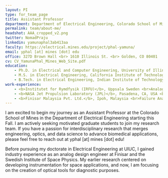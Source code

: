 ```yaml
---
layout: PI
type: for_team_page
title: Assistant Professor
department: Department of Electrical Engineering, Colorado School of Mines
permalink: team/about-me/
headshot: AAA_cropped_v2.png
twitter: NomadPraju
linkedin: yamunaphal3ab413aa
faculty: https://electrical.mines.edu/project/phal-yamuna/
email: yphal [at] mines [dot] edu
office: 327D Brown Hall <br> 1610 Illinois St. <br> Golden, CO 80401
cv: CV_YamunaPhal_Mines_Web_Site.pdf
education:
    - Ph.D. in Electrical and Computer Engineering, University of Illinois at Urbana-Champaign
    - M.S. in Electrical Engineering, California Institute of Technology
    - B.Tech. in Electrical Engineering, Indian Institute of Technology Roorkee
work-experience:
    - <b>Institutet for Rymdfysik (IRFU)</b>, Uppsala Sweden <br>Analog Research Design & EMC Engineer
    - <b>NASA Jet Propulsion Laboratory (JPL)</b>, Pasadena, CA, USA <br>Graduate Fellow, Water and Carbon Cycles Group
    - <b>Finisar Malaysia Pvt. Ltd.</b>, Ipoh, Malaysia <br>Failure Analysis Engineer, Quality Analysis Department
---
```


<!--- Profile Headshot must be in team folder!!---->
I am excited to begin my journey as an Assistant Professor at the Colorado School of Mines in the Department of Electrical Engineering starting this Fall. I am actively seeking motivated graduate students to join my research team. If you have a passion for interdisciplinary research that merges engineering, optics, and data science to advance biomedical applications, please feel free to reach out at yphal [at] mines [dot] edu! 

Before pursuing my doctorate in Electrical Engineering at UIUC, I gained industry experience as an analog design engineer at Finisar and the Swedish Institute of Space Physics. My earlier research centered on developing instrumentation for space applications, and now, I am focusing on the creation of optical tools for diagnostic purposes. 
